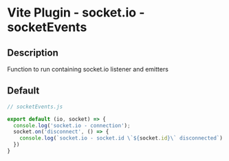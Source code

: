 # Vite Plugin - socket.io - socketEvents

## Description
Function to run containing socket.io listener and emitters

## Default
```js
// socketEvents.js

export default (io, socket) => {
  console.log('socket.io - connection');
  socket.on('disconnect', () => {
    console.log(`socket.io - socket.id \`${socket.id}\` disconnected`)
  })
}
```